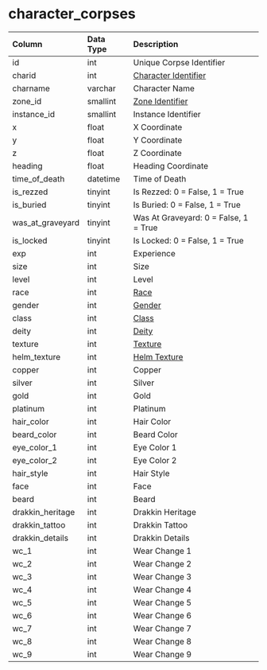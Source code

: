 # character\_corpses

| Column | Data Type | Description |
| :--- | :--- | :--- |
| id | int | Unique Corpse Identifier |
| charid | int | [Character Identifier](character_data.md) |
| charname | varchar | Character Name |
| zone\_id | smallint | [Zone Identifier](https://eqemu.gitbook.io/server/categories/reference-lists/zones) |
| instance\_id | smallint | Instance Identifier |
| x | float | X Coordinate |
| y | float | Y Coordinate |
| z | float | Z Coordinate |
| heading | float | Heading Coordinate |
| time\_of\_death | datetime | Time of Death |
| is\_rezzed | tinyint | Is Rezzed: 0 = False, 1 = True |
| is\_buried | tinyint | Is Buried: 0 = False, 1 = True |
| was\_at\_graveyard | tinyint | Was At Graveyard: 0 = False, 1 = True |
| is\_locked | tinyint | Is Locked: 0 = False, 1 = True |
| exp | int | Experience |
| size | int | Size |
| level | int | Level |
| race | int | [Race](https://eqemu.gitbook.io/server/categories/reference-lists/race-list) |
| gender | int | [Gender](https://eqemu.gitbook.io/server/categories/reference-lists/genders) |
| class | int | [Class](https://eqemu.gitbook.io/server/categories/reference-lists/class-list) |
| deity | int | [Deity](https://eqemu.gitbook.io/server/categories/reference-lists/deity-list) |
| texture | int | [Texture](https://eqemu.gitbook.io/server/categories/reference-lists/textures) |
| helm\_texture | int | [Helm Texture](https://eqemu.gitbook.io/server/categories/reference-lists/textures) |
| copper | int | Copper |
| silver | int | Silver |
| gold | int | Gold |
| platinum | int | Platinum |
| hair\_color | int | Hair Color |
| beard\_color | int | Beard Color |
| eye\_color\_1 | int | Eye Color 1 |
| eye\_color\_2 | int | Eye Color 2 |
| hair\_style | int | Hair Style |
| face | int | Face |
| beard | int | Beard |
| drakkin\_heritage | int | Drakkin Heritage |
| drakkin\_tattoo | int | Drakkin Tattoo |
| drakkin\_details | int | Drakkin Details |
| wc\_1 | int | Wear Change 1 |
| wc\_2 | int | Wear Change 2 |
| wc\_3 | int | Wear Change 3 |
| wc\_4 | int | Wear Change 4 |
| wc\_5 | int | Wear Change 5 |
| wc\_6 | int | Wear Change 6 |
| wc\_7 | int | Wear Change 7 |
| wc\_8 | int | Wear Change 8 |
| wc\_9 | int | Wear Change 9 |

